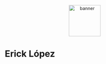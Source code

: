 <p align="center">
    <a href="https://ibb.co/df62wj7"><img src="https://i.ibb.co/df62wj7/banner.png" alt="banner" border="0" height="100"></a>
</p>

# Erick López
